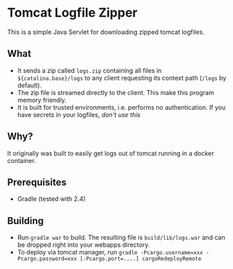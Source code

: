 # Tomcat Logfile Zipper
This is a simple Java Servlet for downloading zipped tomcat logfiles.

## What
* It sends a zip called `logs.zip` containing all files in `${catalina.base}/logs` to any client requesting its context path (`/logs` by default).
* The zip file is streamed directly to the client. This make this program memory friendly.
* It is built for trusted environments, i.e. performs no authentication. If you have secrets in your logfiles, *don't use this*

## Why?
It originally was built to easily get logs out of tomcat running in a docker container.

## Prerequisites
* Gradle (tested with 2.4)

## Building
* Run `gradle war` to build. The resulting file is `build/lib/logs.war` and can be dropped right into your webapps directory.
* To deploy via tomcat manager, run `gradle -Pcargo.username=xxx -Pcargo.password=xxx [-Pcargo.port=....] cargoRedeployRemote`
